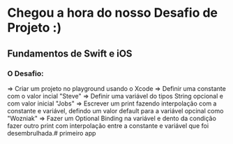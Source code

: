 # Chegou a hora do nosso Desafio de Projeto :)

## Fundamentos de Swift e iOS

### O Desafio:

=> Criar um projeto no playground usando o Xcode
=> Definir uma constante com o valor incial "Steve"
=> Definir uma variável do tipos String opcional e com valor inicial "Jobs"
=> Escrever um print fazendo interpolação com a constante e variável, defindo um valor default para a variável opcinal como "Wozniak"
=> Fazer um Optional Binding na variável e dento da condição fazer outro print com interpolação entre a constante e variável que foi desembrulhada.# primeiro app
